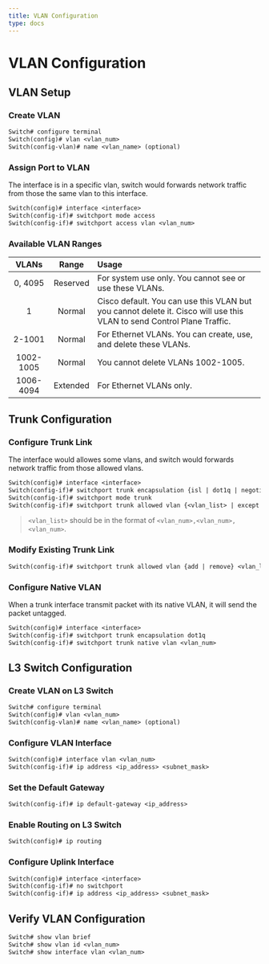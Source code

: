 ```yaml
---
title: VLAN Configuration
type: docs
---
```


# VLAN Configuration

## VLAN Setup

### Create VLAN

```txt
Switch# configure terminal
Switch(config)# vlan <vlan_num>
Switch(config-vlan)# name <vlan_name> (optional)
```

### Assign Port to VLAN

The interface is in a specific vlan, switch would forwards network traffic from those the same vlan to this interface.

```txt
Switch(config)# interface <interface>
Switch(config-if)# switchport mode access
Switch(config-if)# switchport access vlan <vlan_num>
```

### Available VLAN Ranges

|   VLANs   |  Range   | Usage                                                                                                                  |
| :-------: | :------: | :--------------------------------------------------------------------------------------------------------------------- |
|  0, 4095  | Reserved | For system use only. You cannot see or use these VLANs.                                                                |
|     1     |  Normal  | Cisco default. You can use this VLAN but you cannot delete it. Cisco will use this VLAN to send Control Plane Traffic. |
|  2-1001   |  Normal  | For Ethernet VLANs. You can create, use, and delete these VLANs.                                                       |
| 1002-1005 |  Normal  | You cannot delete VLANs 1002-1005.                                                                                     |
| 1006-4094 | Extended | For Ethernet VLANs only.                                                                                               |

## Trunk Configuration

### Configure Trunk Link

The interface would allowes some vlans, and switch would forwards network traffic from those allowed vlans.

```txt
Switch(config)# interface <interface>
Switch(config-if)# switchport trunk encapsulation {isl | dot1q | negotiate}
Switch(config-if)# switchport mode trunk
Switch(config-if)# switchport trunk allowed vlan {<vlan_list> | except <vlan_list> | all}
```

> `<vlan_list>` should be in the format of `<vlan_num>,<vlan_num>,<vlan_num>`.

### Modify Existing Trunk Link

```txt
Switch(config-if)# switchport trunk allowed vlan {add | remove} <vlan_list>
```

### Configure Native VLAN

When a trunk interface transmit packet with its native VLAN, it will send the packet untagged.

```txt
Switch(config)# interface <interface>
Switch(config-if)# switchport trunk encapsulation dot1q
Switch(config-if)# switchport trunk native vlan <vlan_num>
```

## L3 Switch Configuration

### Create VLAN on L3 Switch

```txt
Switch# configure terminal
Switch(config)# vlan <vlan_num>
Switch(config-vlan)# name <vlan_name> (optional)
```

### Configure VLAN Interface

```txt
Switch(config)# interface vlan <vlan_num>
Switch(config-if)# ip address <ip_address> <subnet_mask>
```

### Set the Default Gateway

```txt
Switch(config-if)# ip default-gateway <ip_address>
```

### Enable Routing on L3 Switch

```txt
Switch(config)# ip routing
```

### Configure Uplink Interface
```txt
Switch(config)# interface <interface>
Switch(config-if)# no switchport
Switch(config-if)# ip address <ip_address> <subnet_mask>
```

## Verify VLAN Configuration

```txt
Switch# show vlan brief
Switch# show vlan id <vlan_num>
Switch# show interface vlan <vlan_num>
```
